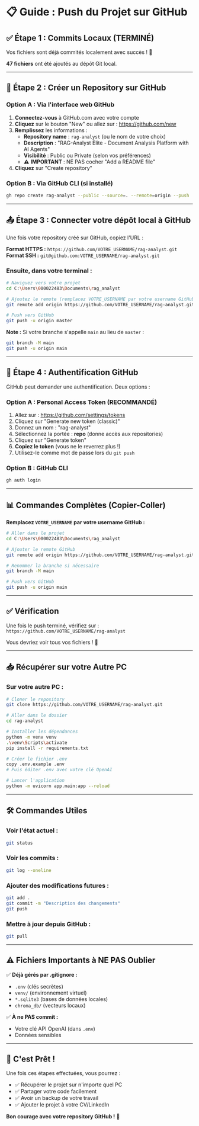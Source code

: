 # 📋 Guide : Push du Projet sur GitHub

## ✅ Étape 1 : Commits Locaux (TERMINÉ)

Vos fichiers sont déjà commités localement avec succès ! 🎉

**47 fichiers** ont été ajoutés au dépôt Git local.

---

## 🔗 Étape 2 : Créer un Repository sur GitHub

### Option A : Via l'interface web GitHub

1. **Connectez-vous** à GitHub.com avec votre compte
2. **Cliquez** sur le bouton "New" ou allez sur : https://github.com/new
3. **Remplissez** les informations :
   - **Repository name** : `rag-analyst` (ou le nom de votre choix)
   - **Description** : "RAG-Analyst Elite - Document Analysis Platform with AI Agents"
   - **Visibilité** : Public ou Private (selon vos préférences)
   - ⚠️ **IMPORTANT** : NE PAS cocher "Add a README file"
4. **Cliquez** sur "Create repository"

### Option B : Via GitHub CLI (si installé)

```bash
gh repo create rag-analyst --public --source=. --remote=origin --push
```

---

## 📤 Étape 3 : Connecter votre dépôt local à GitHub

Une fois votre repository créé sur GitHub, copiez l'URL :

**Format HTTPS :** `https://github.com/VOTRE_USERNAME/rag-analyst.git`  
**Format SSH :** `git@github.com:VOTRE_USERNAME/rag-analyst.git`

### Ensuite, dans votre terminal :

```bash
# Naviguez vers votre projet
cd C:\Users\000022483\Documents\rag_analyst

# Ajoutez le remote (remplacez VOTRE_USERNAME par votre username GitHub)
git remote add origin https://github.com/VOTRE_USERNAME/rag-analyst.git

# Push vers GitHub
git push -u origin master
```

**Note :** Si votre branche s'appelle `main` au lieu de `master` :
```bash
git branch -M main
git push -u origin main
```

---

## 🔐 Étape 4 : Authentification GitHub

GitHub peut demander une authentification. Deux options :

### Option A : Personal Access Token (RECOMMANDÉ)

1. Allez sur : https://github.com/settings/tokens
2. Cliquez sur "Generate new token (classic)"
3. Donnez un nom : "rag-analyst"
4. Sélectionnez la portée : **repo** (donne accès aux repositories)
5. Cliquez sur "Generate token"
6. **Copiez le token** (vous ne le reverrez plus !)
7. Utilisez-le comme mot de passe lors du `git push`

### Option B : GitHub CLI

```bash
gh auth login
```

---

## 📊 Commandes Complètes (Copier-Coller)

**Remplacez `VOTRE_USERNAME` par votre username GitHub :**

```bash
# Aller dans le projet
cd C:\Users\000022483\Documents\rag_analyst

# Ajouter le remote GitHub
git remote add origin https://github.com/VOTRE_USERNAME/rag-analyst.git

# Renommer la branche si nécessaire
git branch -M main

# Push vers GitHub
git push -u origin main
```

---

## ✅ Vérification

Une fois le push terminé, vérifiez sur :
`https://github.com/VOTRE_USERNAME/rag-analyst`

Vous devriez voir tous vos fichiers ! 🎉

---

## 📥 Récupérer sur votre Autre PC

### Sur votre autre PC :

```bash
# Cloner le repository
git clone https://github.com/VOTRE_USERNAME/rag-analyst.git

# Aller dans le dossier
cd rag-analyst

# Installer les dépendances
python -m venv venv
.\venv\Scripts\activate
pip install -r requirements.txt

# Créer le fichier .env
copy .env.example .env
# Puis éditer .env avec votre clé OpenAI

# Lancer l'application
python -m uvicorn app.main:app --reload
```

---

## 🛠️ Commandes Utiles

### Voir l'état actuel :
```bash
git status
```

### Voir les commits :
```bash
git log --oneline
```

### Ajouter des modifications futures :
```bash
git add .
git commit -m "Description des changements"
git push
```

### Mettre à jour depuis GitHub :
```bash
git pull
```

---

## ⚠️ Fichiers Importants à NE PAS Oublier

✅ **Déjà gérés par .gitignore :**
- `.env` (clés secrètes)
- `venv/` (environnement virtuel)
- `*.sqlite3` (bases de données locales)
- `chroma_db/` (vecteurs locaux)

✅ **À ne PAS commit :**
- Votre clé API OpenAI (dans `.env`)
- Données sensibles

---

## 🎉 C'est Prêt !

Une fois ces étapes effectuées, vous pourrez :
- ✅ Récupérer le projet sur n'importe quel PC
- ✅ Partager votre code facilement
- ✅ Avoir un backup de votre travail
- ✅ Ajouter le projet à votre CV/LinkedIn

**Bon courage avec votre repository GitHub !** 🚀
